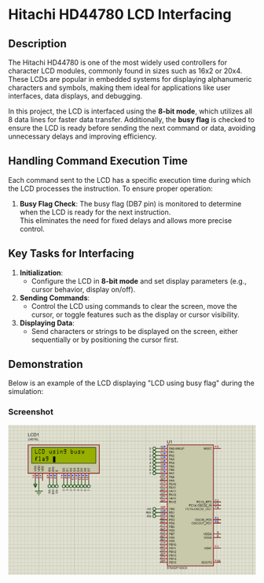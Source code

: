 # Hitachi HD44780 LCD Interfacing

## Description

The Hitachi HD44780 is one of the most widely used controllers for character LCD modules, commonly found in sizes such as 16x2 or 20x4. These LCDs are popular in embedded systems for displaying alphanumeric characters and symbols, making them ideal for applications like user interfaces, data displays, and debugging.

In this project, the LCD is interfaced using the **8-bit mode**, which utilizes all 8 data lines for faster data transfer. Additionally, the **busy flag** is checked to ensure the LCD is ready before sending the next command or data, avoiding unnecessary delays and improving efficiency.

## Handling Command Execution Time

Each command sent to the LCD has a specific execution time during which the LCD processes the instruction. To ensure proper operation:
1. **Busy Flag Check**: The busy flag (DB7 pin) is monitored to determine when the LCD is ready for the next instruction.  
   This eliminates the need for fixed delays and allows more precise control.

## Key Tasks for Interfacing

1. **Initialization**:
   - Configure the LCD in **8-bit mode** and set display parameters (e.g., cursor behavior, display on/off).
2. **Sending Commands**:
   - Control the LCD using commands to clear the screen, move the cursor, or toggle features such as the display or cursor visibility.
3. **Displaying Data**:
   - Send characters or strings to be displayed on the screen, either sequentially or by positioning the cursor first.

## Demonstration
Below is an example of the LCD displaying "LCD using busy flag" during the simulation:

### Screenshot
![LCD using busy flag Example](../Assets/LCD_using_busy_flag.png)



